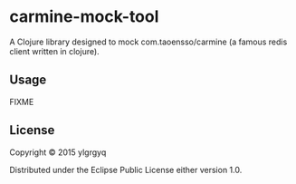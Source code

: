 # carmine-mock-tool

A Clojure library designed to mock com.taoensso/carmine (a famous redis client written in clojure).

## Usage

FIXME

## License

Copyright © 2015 ylgrgyq

Distributed under the Eclipse Public License either version 1.0.
